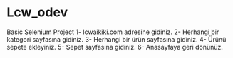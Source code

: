 # Lcw_odev

Basic Selenium Project
1- lcwaikiki.com  adresine gidiniz.
2- Herhangi bir kategori sayfasına gidiniz.
3- Herhangi bir ürün sayfasına gidiniz.
4- Ürünü sepete ekleyiniz.
5- Sepet sayfasına gidiniz.
6- Anasayfaya geri dönünüz.
